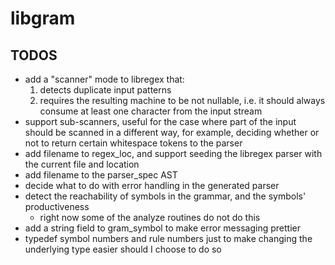 # libgram

## TODOS

* add a "scanner" mode to libregex that:
    1. detects duplicate input patterns
    2. requires the resulting machine to be not nullable, i.e. it should always consume at least one 
       character from the input stream
* support sub-scanners, useful for the case where part of the input should be scanned in a different way,
  for example, deciding whether or not to return certain whitespace tokens to the parser
* add filename to regex_loc, and support seeding the libregex parser with the current file and location
* add filename to the parser_spec AST
* decide what to do with error handling in the generated parser
* detect the reachability of symbols in the grammar, and the symbols' productiveness
    - right now some of the analyze routines do not do this
* add a string field to gram_symbol to make error messaging prettier
* typedef symbol numbers and rule numbers just to make changing the underlying type easier should I choose to do so
